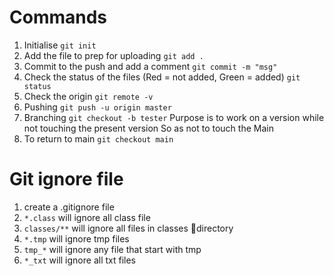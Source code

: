 # Commands
1. Initialise
`git init`
2. Add the file to prep for uploading 
`git add .`
3. Commit to the push and add a comment
`git commit -m "msg"`
4. Check the status of the files (Red = not added, Green = added)
`git status`
5. Check the origin 
`git remote -v`
6. Pushing
`git push -u origin master`
7. Branching
`git checkout -b tester`
Purpose is to work on a version while not touching the present version
So as not to touch the Main
8. To return to main
`git checkout main`

# Git ignore file
1. create a .gitignore file
2.	`*.class` will ignore all class file
3.	`classes/**` will ignore all files in classes directory
4.	`*.tmp` will ignore tmp files
5.	`tmp_*` will ignore any file that start with tmp
6.	`*_txt` will ignore all txt files


